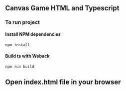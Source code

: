 ## Canvas Game HTML and Typescript

### To run project
#### Install NPM dependencies
```bash
npm install
```
#### Build ts with Weback
```bash
npm run build
```
## Open index.html file in your browser

